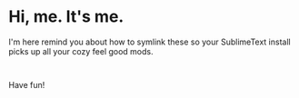 # Hi, me.  It's me.

I'm here remind you about how to symlink these so your SublimeText install picks up all your cozy feel good mods.

```


```

Have fun!
